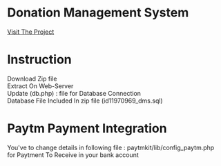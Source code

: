 # Donation Management System

<a href="https://scratchiest-pulse.000webhostapp.com/">Visit The Project</a>

# Instruction 

Download Zip file<br>
Extract On Web-Server <br>
Update (db.php) : file for Database Connection <br>
Database File Included In zip file (id11970969_dms.sql)

# Paytm Payment Integration 

You've to change details in following file : paytmkit/lib/config_paytm.php
<br> for Paytment To Receive in your bank account
